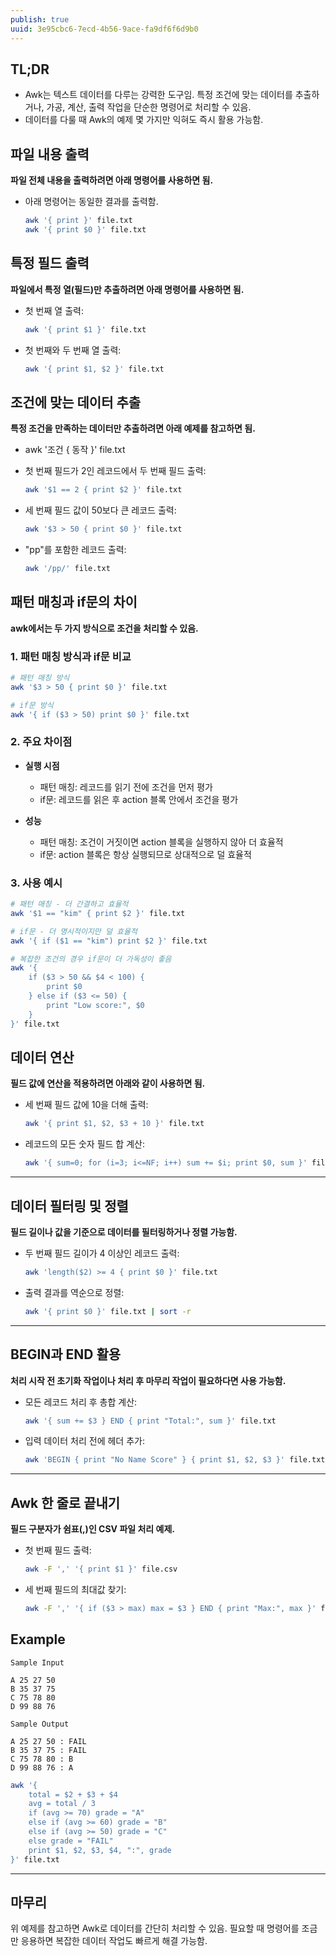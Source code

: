 ```yaml
---
publish: true
uuid: 3e95cbc6-7ecd-4b56-9ace-fa9df6f6d9b0
---
```


## TL;DR

- Awk는 텍스트 데이터를 다루는 강력한 도구임. 특정 조건에 맞는 데이터를 추출하거나, 가공, 계산, 출력 작업을 단순한 명령어로 처리할 수 있음.
- 데이터를 다룰 때 Awk의 예제 몇 가지만 익혀도 즉시 활용 가능함.

## 파일 내용 출력

**파일 전체 내용을 출력하려면 아래 명령어를 사용하면 됨.**

- 아래 명령어는 동일한 결과를 출력함.

  ```bash
  awk '{ print }' file.txt
  awk '{ print $0 }' file.txt
  ```

## 특정 필드 출력

**파일에서 특정 열(필드)만 추출하려면 아래 명령어를 사용하면 됨.**

- 첫 번째 열 출력:

  ```bash
  awk '{ print $1 }' file.txt
  ```

- 첫 번째와 두 번째 열 출력:

  ```bash
  awk '{ print $1, $2 }' file.txt
  ```

## 조건에 맞는 데이터 추출

**특정 조건을 만족하는 데이터만 추출하려면 아래 예제를 참고하면 됨.**

- awk '조건 { 동작 }' file.txt

- 첫 번째 필드가 2인 레코드에서 두 번째 필드 출력:

  ```bash
  awk '$1 == 2 { print $2 }' file.txt
  ```

- 세 번째 필드 값이 50보다 큰 레코드 출력:

  ```bash
  awk '$3 > 50 { print $0 }' file.txt
  ```

- "pp"를 포함한 레코드 출력:

  ```bash
  awk '/pp/' file.txt
  ```

## 패턴 매칭과 if문의 차이

**awk에서는 두 가지 방식으로 조건을 처리할 수 있음.**

### 1. 패턴 매칭 방식과 if문 비교

```bash
# 패턴 매칭 방식
awk '$3 > 50 { print $0 }' file.txt

# if문 방식
awk '{ if ($3 > 50) print $0 }' file.txt
```

### 2. 주요 차이점

- **실행 시점**
    - 패턴 매칭: 레코드를 읽기 전에 조건을 먼저 평가
    - if문: 레코드를 읽은 후 action 블록 안에서 조건을 평가

- **성능**
    - 패턴 매칭: 조건이 거짓이면 action 블록을 실행하지 않아 더 효율적
    - if문: action 블록은 항상 실행되므로 상대적으로 덜 효율적

### 3. 사용 예시

```bash
# 패턴 매칭 - 더 간결하고 효율적
awk '$1 == "kim" { print $2 }' file.txt

# if문 - 더 명시적이지만 덜 효율적
awk '{ if ($1 == "kim") print $2 }' file.txt

# 복잡한 조건의 경우 if문이 더 가독성이 좋음
awk '{
    if ($3 > 50 && $4 < 100) {
        print $0
    } else if ($3 <= 50) {
        print "Low score:", $0
    }
}' file.txt
```

## 데이터 연산

**필드 값에 연산을 적용하려면 아래와 같이 사용하면 됨.**

- 세 번째 필드 값에 10을 더해 출력:

  ```bash
  awk '{ print $1, $2, $3 + 10 }' file.txt
  ```

- 레코드의 모든 숫자 필드 합 계산:

  ```bash
  awk '{ sum=0; for (i=3; i<=NF; i++) sum += $i; print $0, sum }' file.txt
  ```

---

## 데이터 필터링 및 정렬

**필드 길이나 값을 기준으로 데이터를 필터링하거나 정렬 가능함.**

- 두 번째 필드 길이가 4 이상인 레코드 출력:

  ```bash
  awk 'length($2) >= 4 { print $0 }' file.txt
  ```

- 출력 결과를 역순으로 정렬:

  ```bash
  awk '{ print $0 }' file.txt | sort -r
  ```

---

## BEGIN과 END 활용

**처리 시작 전 초기화 작업이나 처리 후 마무리 작업이 필요하다면 사용 가능함.**

- 모든 레코드 처리 후 총합 계산:

  ```bash
  awk '{ sum += $3 } END { print "Total:", sum }' file.txt
  ```

- 입력 데이터 처리 전에 헤더 추가:

  ```bash
  awk 'BEGIN { print "No Name Score" } { print $1, $2, $3 }' file.txt
  ```

---

## Awk 한 줄로 끝내기

**필드 구분자가 쉼표(,)인 CSV 파일 처리 예제.**

- 첫 번째 필드 출력:

  ```bash
  awk -F ',' '{ print $1 }' file.csv
  ```

- 세 번째 필드의 최대값 찾기:

  ```bash
  awk -F ',' '{ if ($3 > max) max = $3 } END { print "Max:", max }' file.csv
  ```

## Example

```plaintext
Sample Input

A 25 27 50
B 35 37 75
C 75 78 80
D 99 88 76

Sample Output

A 25 27 50 : FAIL
B 35 37 75 : FAIL
C 75 78 80 : B
D 99 88 76 : A
```

```bash
awk '{
    total = $2 + $3 + $4
    avg = total / 3
    if (avg >= 70) grade = "A"
    else if (avg >= 60) grade = "B"
    else if (avg >= 50) grade = "C"
    else grade = "FAIL"
    print $1, $2, $3, $4, ":", grade
}' file.txt
```

---

## 마무리

위 예제를 참고하면 Awk로 데이터를 간단히 처리할 수 있음. 필요할 때 명령어를 조금만 응용하면 복잡한 데이터 작업도 빠르게 해결 가능함.